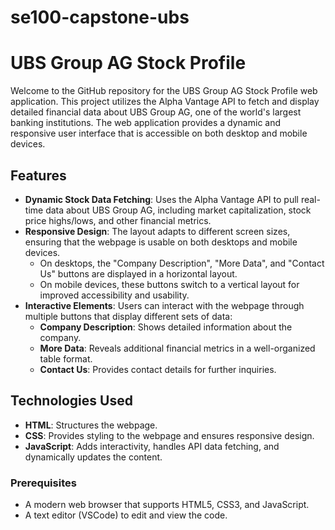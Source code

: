 # se100-capstone-ubs
 # UBS Group AG Stock Profile

Welcome to the GitHub repository for the UBS Group AG Stock Profile web application. This project utilizes the Alpha Vantage API to fetch and display detailed financial data about UBS Group AG, one of the world's largest banking institutions. The web application provides a dynamic and responsive user interface that is accessible on both desktop and mobile devices.

## Features

- **Dynamic Stock Data Fetching**: Uses the Alpha Vantage API to pull real-time data about UBS Group AG, including market capitalization, stock price highs/lows, and other financial metrics.
- **Responsive Design**: The layout adapts to different screen sizes, ensuring that the webpage is usable on both desktops and mobile devices.
  - On desktops, the "Company Description", "More Data", and "Contact Us" buttons are displayed in a horizontal layout.
  - On mobile devices, these buttons switch to a vertical layout for improved accessibility and usability.
- **Interactive Elements**: Users can interact with the webpage through multiple buttons that display different sets of data:
  - **Company Description**: Shows detailed information about the company.
  - **More Data**: Reveals additional financial metrics in a well-organized table format.
  - **Contact Us**: Provides contact details for further inquiries.

## Technologies Used

- **HTML**: Structures the webpage.
- **CSS**: Provides styling to the webpage and ensures responsive design.
- **JavaScript**: Adds interactivity, handles API data fetching, and dynamically updates the content.

### Prerequisites

- A modern web browser that supports HTML5, CSS3, and JavaScript.
- A text editor (VSCode) to edit and view the code.


